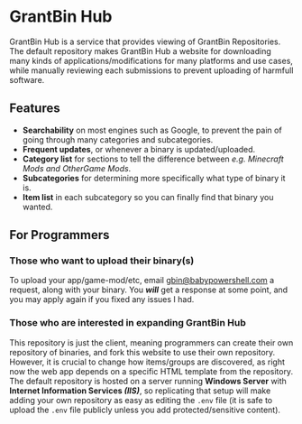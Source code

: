 # GrantBin Hub
GrantBin Hub is a service that provides viewing of GrantBin Repositories. The default repository makes GrantBin Hub a website for downloading many kinds of applications/modifications for many platforms and use cases, while manually reviewing each submissions to prevent uploading of harmfull software. 

## Features
- **Searchability** on most engines such as Google, to prevent the pain of going through many categories and subcategories.
- **Frequent updates**, or whenever a binary is updated/uploaded.
- **Category list** for sections to tell the difference between *e.g. Minecraft Mods and OtherGame Mods*.
- **Subcategories** for determining more specifically what type of binary it is.
- **Item list** in each subcategory so you can finally find that binary you wanted.

## For Programmers

### Those who want to upload their binary(s)
To upload your app/game-mod/etc, email [gbin@babypowershell.com](mailto:gbin@babypowershell.com) a request, along with your binary. You ***will*** get a response at some point, and you may apply again if you fixed any issues I had.

### Those who are interested in expanding GrantBin Hub
This repository is just the client, meaning programmers can create their own repository of binaries, and fork this website to use their own repository. However, it is crucial to change how items/groups are discovered, as right now the web app depends on a specific HTML template from the repository. The default repository is hosted on a server running **Windows Server** with **Internet Information Services *(IIS)***, so replicating that setup will make adding your own repository as easy as editing the `.env` file (it is safe to upload the `.env` file publicly unless you add protected/sensitive content).
